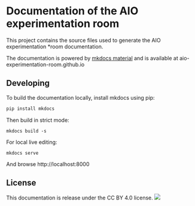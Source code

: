 # Documentation of the AIO experimentation room

This project contains the source files used to generate the AIO experimentation
*room documentation.

The documentation is powered by [mkdocs material](https://squidfunk.github.io/mkdocs-material/)
and is available at aio-experimentation-room.github.io

## Developing

To build the documentation locally, install mkdocs using pip:

```bash
pip install mkdocs
```

Then build in strict mode:

```
mkdocs build -s
```

For local live editing:

```
mkdocs serve
```

And browse http://localhost:8000

## License

This documentation is release under the CC BY 4.0 license.
[![](https://mirrors.creativecommons.org/presskit/buttons/88x31/svg/by.svg)](https://creativecommons.org/licenses/by/4.0)
